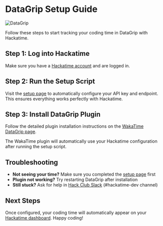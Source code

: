 # DataGrip Setup Guide

![DataGrip](/images/editor-icons/datagrip-128.png)

Follow these steps to start tracking your coding time in DataGrip with Hackatime.

## Step 1: Log into Hackatime

Make sure you have a [Hackatime account](https://hackatime.hackclub.com) and are logged in.

## Step 2: Run the Setup Script

Visit the [setup page](https://hackatime.hackclub.com/my/wakatime_setup) to automatically configure your API key and endpoint. This ensures everything works perfectly with Hackatime.

## Step 3: Install DataGrip Plugin

Follow the detailed plugin installation instructions on the [WakaTime DataGrip page](https://wakatime.com/datagrip).

The WakaTime plugin will automatically use your Hackatime configuration after running the setup script.

## Troubleshooting

- **Not seeing your time?** Make sure you completed the [setup page](https://hackatime.hackclub.com/my/wakatime_setup) first
- **Plugin not working?** Try restarting DataGrip after installation
- **Still stuck?** Ask for help in [Hack Club Slack](https://hackclub.slack.com) (#hackatime-dev channel)

## Next Steps

Once configured, your coding time will automatically appear on your [Hackatime dashboard](https://hackatime.hackclub.com). Happy coding!
